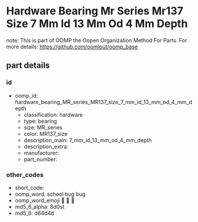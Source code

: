 # Hardware Bearing Mr Series Mr137 Size 7 Mm Id 13 Mm Od 4 Mm Depth  

note: This is part of OOMP the Oopen Organization Method For Parts. For more details: https://github.com/oomlout/oomp_base

##  part details





### id
* oomp_id: hardware_bearing_MR_series_MR137_size_7_mm_id_13_mm_od_4_mm_depth
  * classification: hardware
  * type: bearing
  * size: MR_series
  * color: MR137_size
  * description_main: 7_mm_id_13_mm_od_4_mm_depth
  * description_extra: 
  * manufacturer: 
  * part_number: 

### other_codes
* short_code: 
* oomp_word: school bug bug
* oomp_word_emoji :school: :bug: :bug:
* md5_6_alpha: 8d0st
* md5_6: d64d4d